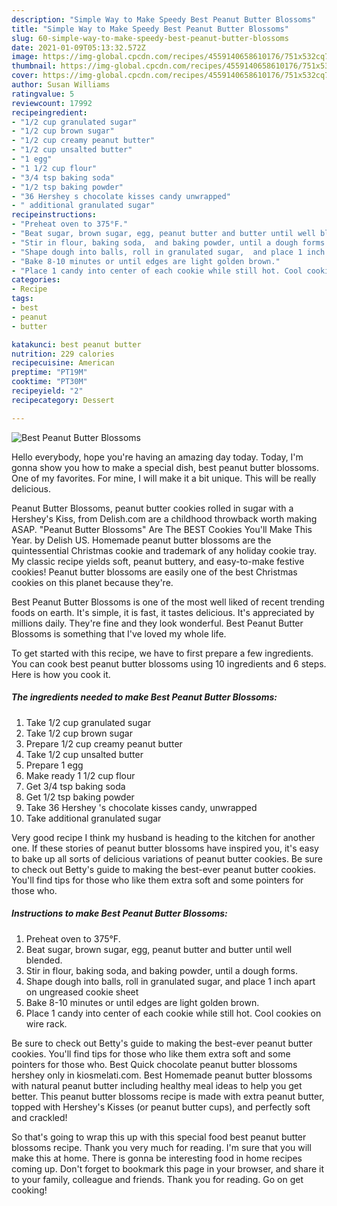 ```yaml
---
description: "Simple Way to Make Speedy Best Peanut Butter Blossoms"
title: "Simple Way to Make Speedy Best Peanut Butter Blossoms"
slug: 60-simple-way-to-make-speedy-best-peanut-butter-blossoms
date: 2021-01-09T05:13:32.572Z
image: https://img-global.cpcdn.com/recipes/4559140658610176/751x532cq70/best-peanut-butter-blossoms-recipe-main-photo.jpg
thumbnail: https://img-global.cpcdn.com/recipes/4559140658610176/751x532cq70/best-peanut-butter-blossoms-recipe-main-photo.jpg
cover: https://img-global.cpcdn.com/recipes/4559140658610176/751x532cq70/best-peanut-butter-blossoms-recipe-main-photo.jpg
author: Susan Williams
ratingvalue: 5
reviewcount: 17992
recipeingredient:
- "1/2 cup granulated sugar"
- "1/2 cup brown sugar"
- "1/2 cup creamy peanut butter"
- "1/2 cup unsalted butter"
- "1 egg"
- "1 1/2 cup flour"
- "3/4 tsp baking soda"
- "1/2 tsp baking powder"
- "36 Hershey s chocolate kisses candy unwrapped"
- " additional granulated sugar"
recipeinstructions:
- "Preheat oven to 375°F."
- "Beat sugar, brown sugar, egg, peanut butter and butter until well blended."
- "Stir in flour, baking soda,  and baking powder, until a dough forms."
- "Shape dough into balls, roll in granulated sugar,  and place 1 inch apart on ungreased cookie sheet"
- "Bake 8-10 minutes or until edges are light golden brown."
- "Place 1 candy into center of each cookie while still hot. Cool cookies on wire rack."
categories:
- Recipe
tags:
- best
- peanut
- butter

katakunci: best peanut butter 
nutrition: 229 calories
recipecuisine: American
preptime: "PT19M"
cooktime: "PT30M"
recipeyield: "2"
recipecategory: Dessert

---
```



![Best Peanut Butter Blossoms](https://img-global.cpcdn.com/recipes/4559140658610176/751x532cq70/best-peanut-butter-blossoms-recipe-main-photo.jpg)

Hello everybody, hope you're having an amazing day today. Today, I'm gonna show you how to make a special dish, best peanut butter blossoms. One of my favorites. For mine, I will make it a bit unique. This will be really delicious.

Peanut Butter Blossoms, peanut butter cookies rolled in sugar with a Hershey&#39;s Kiss, from Delish.com are a childhood throwback worth making ASAP. &#34;Peanut Butter Blossoms&#34; Are The BEST Cookies You&#39;ll Make This Year. by Delish US. Homemade peanut butter blossoms are the quintessential Christmas cookie and trademark of any holiday cookie tray. My classic recipe yields soft, peanut buttery, and easy-to-make festive cookies! Peanut butter blossoms are easily one of the best Christmas cookies on this planet because they&#39;re.

Best Peanut Butter Blossoms is one of the most well liked of recent trending foods on earth. It's simple, it is fast, it tastes delicious. It's appreciated by millions daily. They're fine and they look wonderful. Best Peanut Butter Blossoms is something that I've loved my whole life.


To get started with this recipe, we have to first prepare a few ingredients. You can cook best peanut butter blossoms using 10 ingredients and 6 steps. Here is how you cook it.

<!--inarticleads1-->

##### The ingredients needed to make Best Peanut Butter Blossoms:

1. Take 1/2 cup granulated sugar
1. Take 1/2 cup brown sugar
1. Prepare 1/2 cup creamy peanut butter
1. Take 1/2 cup unsalted butter
1. Prepare 1 egg
1. Make ready 1 1/2 cup flour
1. Get 3/4 tsp baking soda
1. Get 1/2 tsp baking powder
1. Take 36 Hershey &#39;s chocolate kisses candy, unwrapped
1. Take  additional granulated sugar


Very good recipe I think my husband is heading to the kitchen for another one. If these stories of peanut butter blossoms have inspired you, it&#39;s easy to bake up all sorts of delicious variations of peanut butter cookies. Be sure to check out Betty&#39;s guide to making the best-ever peanut butter cookies. You&#39;ll find tips for those who like them extra soft and some pointers for those who. 

<!--inarticleads2-->

##### Instructions to make Best Peanut Butter Blossoms:

1. Preheat oven to 375°F.
1. Beat sugar, brown sugar, egg, peanut butter and butter until well blended.
1. Stir in flour, baking soda,  and baking powder, until a dough forms.
1. Shape dough into balls, roll in granulated sugar,  and place 1 inch apart on ungreased cookie sheet
1. Bake 8-10 minutes or until edges are light golden brown.
1. Place 1 candy into center of each cookie while still hot. Cool cookies on wire rack.


Be sure to check out Betty&#39;s guide to making the best-ever peanut butter cookies. You&#39;ll find tips for those who like them extra soft and some pointers for those who. Best Quick chocolate peanut butter blossoms hershey only in kiosmelati.com. Best Homemade peanut butter blossoms with natural peanut butter including healthy meal ideas to help you get better. This peanut butter blossoms recipe is made with extra peanut butter, topped with Hershey&#39;s Kisses (or peanut butter cups), and perfectly soft and crackled! 

So that's going to wrap this up with this special food best peanut butter blossoms recipe. Thank you very much for reading. I'm sure that you will make this at home. There is gonna be interesting food in home recipes coming up. Don't forget to bookmark this page in your browser, and share it to your family, colleague and friends. Thank you for reading. Go on get cooking!
